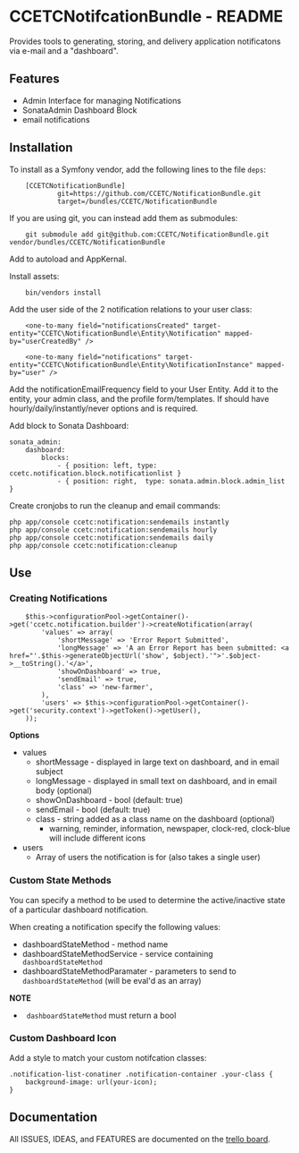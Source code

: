 # CCETCNotifcationBundle - README

Provides tools to generating, storing, and delivery application notificatons via e-mail and a "dashboard".

## Features
- Admin Interface for managing Notifications
- SonataAdmin Dashboard Block
- email notifications

## Installation
To install as a Symfony vendor, add the following lines to the file ``deps``:

        [CCETCNotificationBundle]
                git=https://github.com/CCETC/NotificationBundle.git
                target=/bundles/CCETC/NotificationBundle
                

If you are using git, you can instead add them as submodules:

        git submodule add git@github.com:CCETC/NotificationBundle.git vendor/bundles/CCETC/NotificationBundle

Add to autoload and AppKernal.

Install assets:

        bin/vendors install

Add the user side of the 2 notification relations to your user class:

        <one-to-many field="notificationsCreated" target-entity="CCETC\NotificationBundle\Entity\Notification" mapped-by="userCreatedBy" />
        
        <one-to-many field="notifications" target-entity="CCETC\NotificationBundle\Entity\NotificationInstance" mapped-by="user" />
        
Add the notificationEmailFrequency field to your User Entity.  Add it to the entity, your admin class, and the profile form/templates.  If should have hourly/daily/instantly/never options and is required.

Add block to Sonata Dashboard:

	sonata_admin:
        dashboard:
			blocks:
				- { position: left, type: ccetc.notification.block.notificationlist }
				- { position: right,  type: sonata.admin.block.admin_list }

Create cronjobs to run the cleanup and email commands:

	php app/console ccetc:notification:sendemails instantly
	php app/console ccetc:notification:sendemails hourly
	php app/console ccetc:notification:sendemails daily
	php app/console ccetc:notification:cleanup


## Use
### Creating Notifications
        $this->configurationPool->getContainer()->get('ccetc.notification.builder')->createNotification(array(
            'values' => array(
                'shortMessage' => 'Error Report Submitted',
                'longMessage' => 'A an Error Report has been submitted: <a href="'.$this->generateObjectUrl('show', $object).'">'.$object->__toString().'</a>',
                'showOnDashboard' => true,
                'sendEmail' => true,
                'class' => 'new-farmer',
            ),
            'users' => $this->configurationPool->getContainer()->get('security.context')->getToken()->getUser(),
        ));

**Options**
- values
	- shortMessage - displayed in large text on dashboard, and in email subject
	- longMessage - displayed in small text on dashboard, and in email body (optional)
	- showOnDashboard - bool (default: true)
	- sendEmail - bool (default: true)
	- class - string added as a class name on the dashboard (optional)
		- warning, reminder, information, newspaper, clock-red, clock-blue will include different icons
- users
	- Array of users the notification is for (also takes a single user)
	
### Custom State Methods
You can specify a method to be used to determine the active/inactive state of a particular dashboard notification.

When creating a notification specify the following values:

- dashboardStateMethod - method name
- dashboardStateMethodService - service containing `` dashboardStateMethod``
- dashboardStateMethodParamater - parameters to send to `` dashboardStateMethod`` (will be eval'd as an array)
	
**NOTE**
 - `` dashboardStateMethod`` must return a bool
	
### Custom Dashboard Icon
Add a style to match your custom notifcation classes:

	.notification-list-conatiner .notification-container .your-class {
		background-image: url(your-icon);
	}



## Documentation
All ISSUES, IDEAS, and FEATURES are documented on the [trello board](https://trello.com/board/notificationbundle/4fbb871762bd30482a494fe0).
